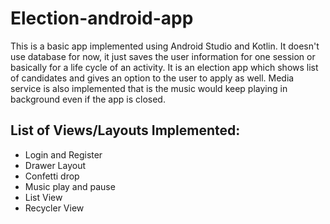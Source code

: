 # Election-android-app

This is a basic app implemented using Android Studio and Kotlin.
It doesn't use database for now, it just saves the user information for one session or basically for a life cycle of an activity.
It is an election app which shows list of candidates and gives an option to the user to apply as well.
Media service is also implemented that is the music would keep playing in background even if the app is closed.

## List of Views/Layouts Implemented:
* Login and Register 
* Drawer Layout
* Confetti drop
* Music play and pause
* List View
* Recycler View
